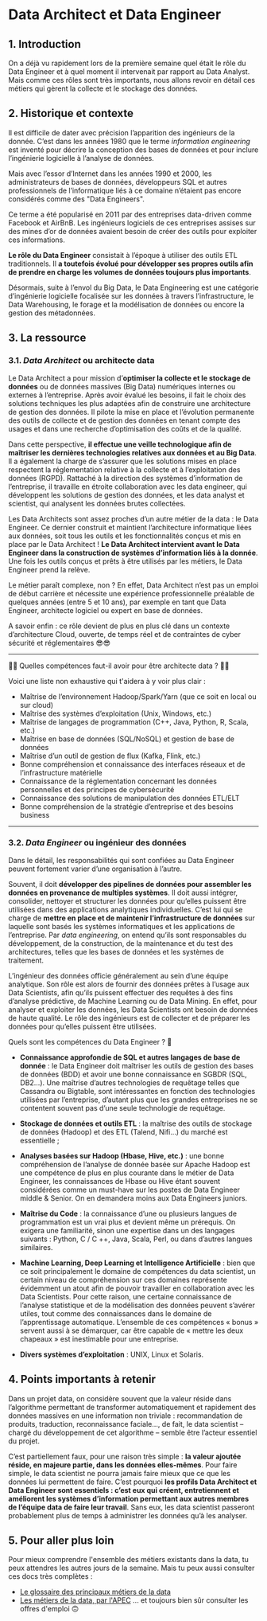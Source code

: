 # Data Architect et Data Engineer

## 1. Introduction
On a déjà vu rapidement lors de la première semaine quel était le rôle du Data Engineer et à quel moment il intervenait par rapport au Data Analyst. Mais comme ces rôles sont très importants, nous allons revoir en détail ces métiers qui gèrent la collecte et le stockage des données.

## 2. Historique et contexte
Il est difficile de dater avec précision l’apparition des ingénieurs de la donnée. C’est dans les années 1980 que le terme  *information engineering* est inventé pour décrire la conception des bases de données et pour inclure l’ingénierie logicielle à l’analyse de données.

Mais avec l’essor d’Internet dans les années 1990 et 2000, les administrateurs de bases de données, développeurs SQL et autres professionnels de l’informatique liés à ce domaine n’étaient pas encore considérés comme des "Data Engineers".

Ce terme a été popularisé en 2011 par des entreprises data-driven comme Facebook et AirBnB. Les ingénieurs logiciels de ces entreprises assises sur des mines d’or de données avaient besoin de créer des outils pour exploiter ces informations.

**Le rôle du Data Engineer** consistait à l’époque à utiliser des outils ETL traditionnels. Il **a toutefois évolué pour développer ses propres outils afin de prendre en charge les volumes de données toujours plus importants**.

Désormais, suite à l’envol du Big Data, le Data Engineering est une catégorie d’ingénierie logicielle focalisée sur les données à travers l’infrastructure, le Data Warehousing, le forage et la modélisation de données ou encore la gestion des métadonnées.

## 3. La ressource

### 3.1. *Data Architect* ou architecte data

Le Data Architect a pour mission d’**optimiser la collecte et le stockage de données** ou de données massives (Big Data) numériques internes ou externes à l’entreprise. Après avoir évalué les besoins, il fait le choix des solutions techniques les plus adaptées afin de construire une architecture de gestion des données. Il pilote la mise en place et l’évolution permanente des outils de collecte et de gestion des données en tenant compte des usages et dans une recherche d’optimisation des coûts et de la qualité. 

Dans cette perspective, **il effectue une veille technologique afin de maîtriser les dernières technologies relatives aux données et au Big Data**. Il a également la charge de s’assurer que les solutions mises en place respectent la réglementation relative à la collecte et à l’exploitation des données (RGPD). Rattaché à la direction des systèmes d’information de l’entreprise, il travaille en étroite collaboration avec les data engineer, qui développent les solutions de gestion des données, et les data analyst et scientist, qui analysent les données brutes collectées.

Les Data Architects sont assez proches d’un autre métier de la data : le Data Engineer. Ce dernier construit et maintient l’architecture informatique liées aux données, soit tous les outils et les fonctionnalités conçus et mis en place par le Data Architect ! **Le Data Architect intervient avant le Data Engineer dans la construction de systèmes d’information liés à la donnée**. Une fois les outils conçus et prêts à être utilisés par les métiers, le Data Engineer prend la relève.

Le métier paraît complexe, non ? En effet, Data Architect n’est pas un emploi de début carrière et nécessite une expérience professionnelle préalable de quelques années (entre 5 et 10 ans), par exemple en tant que Data Engineer, architecte logiciel ou expert en base de données.

A savoir enfin : ce rôle devient de plus en plus clé dans un contexte d’architecture Cloud, ouverte, de temps réel et de contraintes de cyber sécurité et réglementaires 😎😎

___

🤔🤔 Quelles compétences faut-il avoir pour être architecte data ? 🤔🤔

Voici une liste non exhaustive qui t'aidera à y voir plus clair : 
- Maîtrise de l’environnement Hadoop/Spark/Yarn (que ce soit en local ou sur cloud) 
- Maîtrise des systèmes d’exploitation (Unix, Windows, etc.) 
- Maîtrise de langages de programmation (C++, Java, Python, R, Scala, etc.) 
- Maîtrise en base de données (SQL/NoSQL) et gestion de base de données 
- Maîtrise d’un outil de gestion de flux (Kafka, Flink, etc.)  
- Bonne compréhension et connaissance des interfaces réseaux et de l’infrastructure matérielle  
- Connaissance de la réglementation concernant les données personnelles et des principes de cybersécurité  
- Connaissance des solutions de manipulation des données ETL/ELT  
- Bonne compréhension de la stratégie d’entreprise et des besoins business

___

### 3.2. *Data Engineer* ou ingénieur des données

Dans le détail, les responsabilités qui sont confiées au Data Engineer peuvent fortement varier d’une organisation à l’autre. 

Souvent, il doit **développer des pipelines de données pour assembler les données en provenance de multiples systèmes**. Il doit aussi intégrer, consolider, nettoyer et structurer les données pour qu’elles puissent être utilisées dans des applications analytiques individuelles. C’est lui qui se charge de **mettre en place et de maintenir l’infrastructure de données** sur laquelle sont basés les systèmes informatiques et les applications de l’entreprise. Par *data engineering*, on entend qu’ils sont responsables du développement, de la construction, de la maintenance et du test des architectures, telles que les bases de données et les systèmes de traitement.

L’ingénieur des données officie généralement au sein d’une équipe analytique. Son rôle est alors de fournir des données prêtes à l’usage aux Data Scientists, afin qu’ils puissent effectuer des requêtes à des fins d’analyse prédictive, de Machine Learning ou de Data Mining. En effet, pour analyser et exploiter les données, les Data Scientists ont besoin de données de haute qualité. Le rôle des ingénieurs est de collecter et de préparer les données pour qu’elles puissent être utilisées.

Quels sont les compétences du Data Engineer ? 🤠

- **Connaissance approfondie de SQL et autres langages de base de donnée** : le Data Engineer doit maîtriser les outils de gestion des bases de données (BDD) et avoir une bonne connaissance en SGBDR (SQL, DB2…). Une maîtrise d’autres technologies de requêtage telles que Cassandra ou Bigtable, sont intéressantes en fonction des technologies utilisées par l’entreprise, d’autant plus que les grandes entreprises ne se contentent souvent pas d’une seule technologie de requêtage.

- **Stockage de données et outils ETL** : la maîtrise des outils de stockage de données (Hadoop) et des ETL (Talend, Nifi…) du marché est essentielle ;

- **Analyses basées sur Hadoop (Hbase, Hive, etc.)** : une bonne compréhension de l’analyse de donnée basée sur Apache Hadoop est une compétence de plus en plus courante dans le métier de Data Engineer, les connaissances de Hbase ou Hive étant souvent considérées comme un must-have sur les postes de Data Engineer middle & Senior. On en demandera moins aux Data Engineers juniors.

- **Maîtrise du Code** : la connaissance d’une ou plusieurs langues de programmation est un vrai plus et devient même un prérequis. On exigera une familiarité, sinon une expertise dans un des langages suivants : Python, C / C ++, Java, Scala, Perl, ou dans d’autres langues similaires.

- **Machine Learning, Deep Learning et Intelligence Artificielle** : bien que ce soit principalement le domaine de compétences du data scientist, un certain niveau de compréhension sur ces domaines représente évidemment un atout afin de pouvoir travailler en collaboration avec les Data Scientists. Pour cette raison, une certaine connaissance de l’analyse statistique et de la modélisation des données peuvent s’avérer utiles, tout comme des connaissances dans le domaine de l’apprentissage automatique. L’ensemble de ces compétences « bonus » servent aussi à se démarquer, car être capable de « mettre les deux chapeaux » est inestimable pour une entreprise.

- **Divers systèmes d’exploitation** : UNIX, Linux et Solaris.

## 4. Points importants à retenir
Dans un projet data, on considère souvent que la valeur réside dans l’algorithme permettant de transformer automatiquement et rapidement des données massives en une information non triviale : recommandation de produits, traduction, reconnaissance faciale…, de fait, le data scientist – chargé du développement de cet algorithme – semble être l’acteur essentiel du projet.

C’est partiellement faux, pour une raison très simple : **la valeur ajoutée réside, en majeure partie, dans les données elles-mêmes**. Pour faire simple, le data scientist ne pourra jamais faire mieux que ce que les données lui permettent de faire. C’est pourquoi **les profils Data Architect et Data Engineer sont essentiels : c’est eux qui créent, entretiennent et améliorent les systèmes d’information permettant aux autres membres de l’équipe data de faire leur travail**. Sans eux, les data scientist passeront probablement plus de temps à administrer les données qu’à les analyser.

## 5. Pour aller plus loin
Pour mieux comprendre l'ensemble des métiers existants dans la data, tu peux attendres les autres jours de la semaine. Mais tu peux aussi consulter ces docs très complètes :
- [Le glossaire des principaux métiers de la data](https://syntec-conseil.fr/wp-content/uploads/2020/09/Syntec-Conseil_Glossaire-des-principaux-m%C3%A9tiers-de-la-Data.pdf)
- [Les métiers de la data, par l'APEC](https://corporate.apec.fr/files/live/sites/corporate/files/Nos%20%C3%A9tudes/pdf/Les-metiers-de-la-data.pdf)
... et toujours bien sûr consulter les offres d'emploi 🙃
